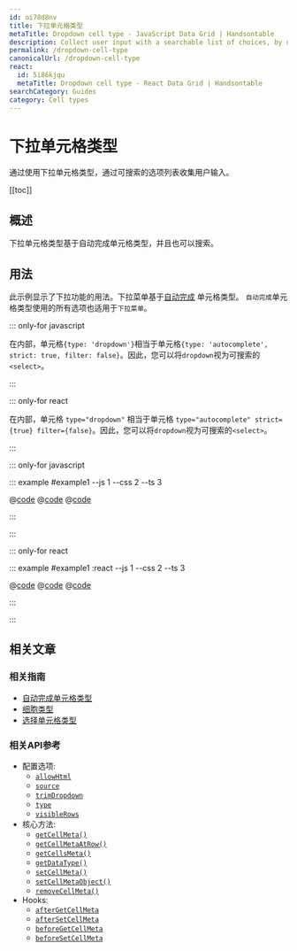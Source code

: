 ```yaml
---
id: oi78d8nv
title: 下拉单元格类型
metaTitle: Dropdown cell type - JavaScript Data Grid | Handsontable
description: Collect user input with a searchable list of choices, by using the dropdown cell type.
permalink: /dropdown-cell-type
canonicalUrl: /dropdown-cell-type
react:
  id: 5i86kjqu
  metaTitle: Dropdown cell type - React Data Grid | Handsontable
searchCategory: Guides
category: Cell types
---
```


# 下拉单元格类型

通过使用下拉单元格类型，通过可搜索的选项列表收集用户输入。

[[toc]]

## 概述

下拉单元格类型基于自动完成单元格类型，并且也可以搜索。

## 用法

此示例显示了下拉功能的用法。下拉菜单基于[自动完成](@/guides/cell-types/autocomplete-cell-type/autocomplete-cell-type.md) 单元格类型。 `自动完成`单元格类型使用的所有选项也适用于`下拉菜单`。

::: only-for javascript

在内部，单元格`{type: 'dropdown'}`相当于单元格`{type: 'autocomplete', strict: true, filter: false}`。因此，您可以将`dropdown`视为可搜索的`<select>`。

:::

::: only-for react

在内部，单元格 `type="dropdown"` 相当于单元格 `type="autocomplete" strict={true} filter={false}`。因此，您可以将`dropdown`视为可搜索的`<select>`。

:::

::: only-for javascript

::: example #example1 --js 1 --css 2 --ts 3

@[code](@/content/guides/cell-types/dropdown-cell-type/javascript/example1.js)
@[code](@/content/guides/cell-types/dropdown-cell-type/javascript/example1.css)
@[code](@/content/guides/cell-types/dropdown-cell-type/javascript/example1.ts)

:::

:::

::: only-for react

::: example #example1 :react --js 1 --css 2 --ts 3

@[code](@/content/guides/cell-types/dropdown-cell-type/react/example1.jsx)
@[code](@/content/guides/cell-types/dropdown-cell-type/react/example1.css)
@[code](@/content/guides/cell-types/dropdown-cell-type/react/example1.tsx)

:::

:::

## 相关文章

### 相关指南

<div class="boxes-list gray">

- [自动完成单元格类型](@/guides/cell-types/autocomplete-cell-type/autocomplete-cell-type.md)
- [细胞类型](@/guides/cell-types/cell-type/cell-type.md)
- [选择单元格类型](@/guides/cell-types/select-cell-type/select-cell-type.md)

</div>

### 相关API参考

- 配置选项:
  - [`allowHtml`](@/api/options.md#allowhtml)
  - [`source`](@/api/options.md#source)
  - [`trimDropdown`](@/api/options.md#trimdropdown)
  - [`type`](@/api/options.md#type)
  - [`visibleRows`](@/api/options.md#visiblerows)
- 核心方法:
  - [`getCellMeta()`](@/api/core.md#getcellmeta)
  - [`getCellMetaAtRow()`](@/api/core.md#getcellmetaatrow)
  - [`getCellsMeta()`](@/api/core.md#getcellsmeta)
  - [`getDataType()`](@/api/core.md#getdatatype)
  - [`setCellMeta()`](@/api/core.md#setcellmeta)
  - [`setCellMetaObject()`](@/api/core.md#setcellmetaobject)
  - [`removeCellMeta()`](@/api/core.md#removecellmeta)
- Hooks:
  - [`afterGetCellMeta`](@/api/hooks.md#aftergetcellmeta)
  - [`afterSetCellMeta`](@/api/hooks.md#aftersetcellmeta)
  - [`beforeGetCellMeta`](@/api/hooks.md#beforegetcellmeta)
  - [`beforeSetCellMeta`](@/api/hooks.md#beforesetcellmeta)
